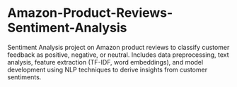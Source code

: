 # Amazon-Product-Reviews-Sentiment-Analysis
Sentiment Analysis project on Amazon product reviews to classify customer feedback as positive, negative, or neutral. Includes data preprocessing, text analysis, feature extraction (TF-IDF, word embeddings), and model development using NLP techniques to derive insights from customer sentiments.
